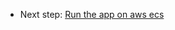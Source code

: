 * Next step: [Run the app on aws ecs](https://www.awstutorials.cloud/post/tutorials/ecs-preview-tut/)
